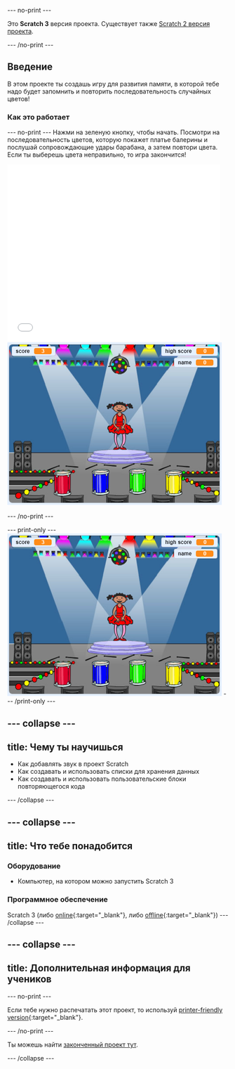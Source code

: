 \--- no-print \---

Это **Scratch 3** версия проекта. Существует также [Scratch 2 версия проекта](https://projects.raspberrypi.org/en/projects/memory-scratch2).

\--- /no-print \---

## Введение

В этом проекте ты создашь игру для развития памяти, в которой тебе надо будет запомнить и повторить последовательность случайных цветов!

### Как это работает

\--- no-print \--- Нажми на зеленую кнопку, чтобы начать. Посмотри на последовательность цветов, которую покажет платье балерины и послушай сопровождающие удары барабана, а затем повтори цвета. Если ты выберешь цвета неправильно, то игра закончится!

<div class="scratch-preview">
  <iframe allowtransparency="true" width="485" height="402" src="//scratch.mit.edu/projects/embed/284452634/?autostart=false" frameborder="0" allowfullscreen scrolling="no" mark="crwd-mark"></iframe> <img src="images/screenshot.png" />
</div>

\--- /no-print \---

\--- print-only \--- ![screenshot of finished game](images/screenshot.png) \--- /print-only \---

## \--- collapse \---

## title: Чему ты научишься

+ Как добавлять звук в проект Scratch
+ Как создавать и использовать списки для хранения данных
+ Как создавать и использовать пользовательские блоки повторяющегося кода

\--- /collapse \---

## \--- collapse \---

## title: Что тебе понадобится

### Оборудование

+ Компьютер, на котором можно запустить Scratch 3

### Программное обеспечение

Scratch 3 (либо [online](https://rpf.io/scratchon){:target="_blank"}, либо [offline](https://rpf.io/scratchoff){:target="_blank"}) \--- /collapse \---

## \--- collapse \---

## title: Дополнительная информация для учеников

\--- no-print \---

Если тебе нужно распечатать этот проект, то используй [printer-friendly version](https://projects.raspberrypi.org/en/projects/memory/print){:target="_blank"}.

\--- /no-print \---

Ты можешь найти [законченный проект тут](http://rpf.io/p/en/memory-get).

\--- /collapse \---